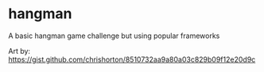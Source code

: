 # hangman
A basic hangman game challenge but using popular frameworks

Art by: https://gist.github.com/chrishorton/8510732aa9a80a03c829b09f12e20d9c